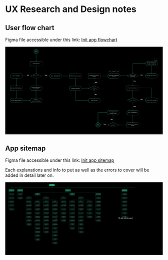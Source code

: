 # UX Research and Design notes

## User flow chart

Figma file accessible under this link: [Init app flowchart](https://www.figma.com/design/cfVEVNhyQfteBFyrXJs02O/Init-App-Wireframes?node-id=72-2&t=Pw8vDoi12uNBGBJ8-1)

![user-flow-chart](user-flow-chart.png)

## App sitemap

Figma file accessible under this link: [Init app sitemap
](https://www.figma.com/design/cfVEVNhyQfteBFyrXJs02O/Init-App-Wireframes?node-id=44-113&t=vmhJDuXshZ5yUP83-1)

Each explanations and info to put as well as the errors to cover will be added in detail later on.

![Sitemap](sitemap.png)
